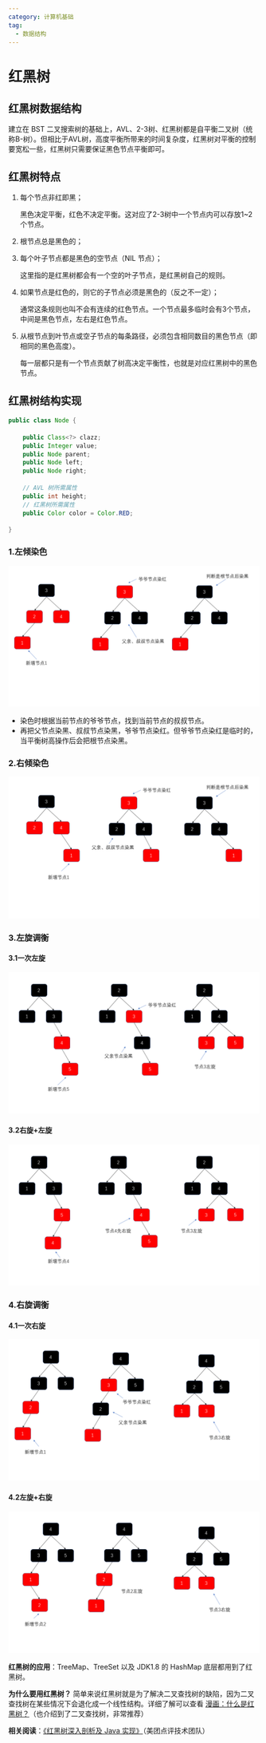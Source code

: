 ```yaml
---
category: 计算机基础
tag:
  - 数据结构
---
```


# 红黑树

## 红黑树数据结构

建立在 BST 二叉搜索树的基础上，AVL、2-3树、红黑树都是自平衡二叉树（统称B-树）。但相比于AVL树，高度平衡所带来的时间复杂度，红黑树对平衡的控制要宽松一些，红黑树只需要保证黑色节点平衡即可。

## **红黑树特点** 

1. 每个节点非红即黑；

   黑色决定平衡，红色不决定平衡。这对应了2-3树中一个节点内可以存放1~2个节点。

2. 根节点总是黑色的；

3. 每个叶子节点都是黑色的空节点（NIL 节点）；

   这里指的是红黑树都会有一个空的叶子节点，是红黑树自己的规则。

4. 如果节点是红色的，则它的子节点必须是黑色的（反之不一定）；

   通常这条规则也叫不会有连续的红色节点。一个节点最多临时会有3个节点，中间是黑色节点，左右是红色节点。

5. 从根节点到叶节点或空子节点的每条路径，必须包含相同数目的黑色节点（即相同的黑色高度）。

   每一层都只是有一个节点贡献了树高决定平衡性，也就是对应红黑树中的黑色节点。

## 红黑树结构实现

```java
public class Node {

    public Class<?> clazz;
    public Integer value;
    public Node parent;
    public Node left;
    public Node right;

    // AVL 树所需属性
    public int height;
    // 红黑树所需属性
    public Color color = Color.RED;
    
}
```

### 1.左倾染色

![幻灯片1](pictures/红黑树/红黑树1.PNG)

- 染色时根据当前节点的爷爷节点，找到当前节点的叔叔节点。
- 再把父节点染黑、叔叔节点染黑，爷爷节点染红。但爷爷节点染红是临时的，当平衡树高操作后会把根节点染黑。

### 2.右倾染色

![幻灯片2](pictures/红黑树/红黑树2.PNG)

### 3.左旋调衡

#### 3.1一次左旋

![幻灯片3](pictures/红黑树/红黑树3.PNG)

#### 3.2右旋+左旋

![幻灯片4](pictures/红黑树/红黑树4.PNG)

### 4.右旋调衡

#### 4.1一次右旋

![幻灯片5](pictures/红黑树/红黑树5.PNG)

#### 4.2左旋+右旋

![幻灯片6](pictures/红黑树/红黑树6.PNG)

**红黑树的应用**：TreeMap、TreeSet 以及 JDK1.8 的 HashMap 底层都用到了红黑树。

**为什么要用红黑树？** 简单来说红黑树就是为了解决二叉查找树的缺陷，因为二叉查找树在某些情况下会退化成一个线性结构。详细了解可以查看 [漫画：什么是红黑树？](https://juejin.im/post/5a27c6946fb9a04509096248#comment)（也介绍到了二叉查找树，非常推荐）

**相关阅读**：[《红黑树深入剖析及 Java 实现》](https://zhuanlan.zhihu.com/p/24367771)（美团点评技术团队）

<!-- @include: @article-footer.snippet.md -->
